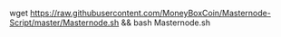 
wget https://raw.githubusercontent.com/MoneyBoxCoin/Masternode-Script/master/Masternode.sh && bash Masternode.sh
